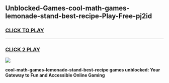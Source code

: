 
## Unblocked-Games-cool-math-games-lemonade-stand-best-recipe-Play-Free-pj2id
<h3>
<a href="https://premium76.site?title=cool-math-games-lemonade-stand-best-recipe&ref=10A">CLICK TO PLAY</a></h3>
<hr>

<h3>
<a href="https://premium76.site?title=cool-math-games-lemonade-stand-best-recipe&ref=10A">CLICK 2 PLAY</a>
  
</h3>

<a href="https://premium76.site?title=cool-math-games-lemonade-stand-best-recipe&ref=10A"><img src="https://clearcache.store/games.png"></a>


**cool-math-games-lemonade-stand-best-recipe games unblocked: Your Gateway to Fun and Accessible Online Gaming**
